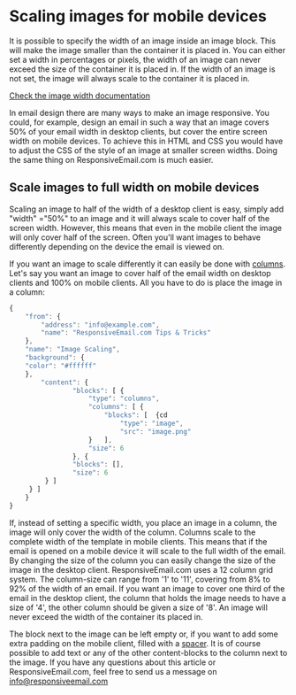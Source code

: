 # Scaling images for mobile devices

It is possible to specify the width of an image inside an image block. This will 
make the image smaller than the container it is placed in. You can either set 
a width in percentages or pixels, the width of an image can never exceed the 
size of the container it is placed in. If the width of an image is not set, 
the image will always scale to the container it is placed in.

[Check the image width documentation](support/json/property-image-width)

In email design there are many ways to make an image responsive. You could, 
for example, design an email in such a way that an image covers 50% of your 
email width in desktop clients, but cover the entire screen width on mobile 
devices. To achieve this in HTML and CSS you would have to adjust the CSS of 
the style of an image at smaller screen widths. Doing the same thing on 
ResponsiveEmail.com is much easier.

## Scale images to full width on mobile devices

Scaling an image to half of the width of a desktop client is easy, simply add 
"width" ="50%" to an image and it will always scale to cover half of the screen 
width. However, this means that even in the mobile client the image will only 
cover half of the screen. Often you'll want images to behave differently 
depending on the device the email is viewed on. 

If you want an image to scale differently it can easily be done with [columns](support/json/property-columns). 
Let's say you want an image to cover half of the email width on desktop clients 
and 100% on mobile clients. All you have to do is place the image in a column:

```javascript
{
    "from": {
        "address": "info@example.com",
        "name": "ResponsiveEmail.com Tips & Tricks"
    },
    "name": "Image Scaling",
    "background": {
    "color": "#ffffff"
    },
        "content": {
                "blocks": [ {
                    "type": "columns",
                    "columns": [ {
                        "blocks": [  {cd
                            "type": "image",
                            "src": "image.png"
                    }   ],
                    "size": 6
                }, {
                "blocks": [],
                "size": 6
         } ]
     } ]
    }
}
```
 
If, instead of setting a specific width, you place an image in a column, 
the image will only cover the width of the column. Columns scale to the complete 
width of the template in mobile clients. This means that if the email is opened 
on a mobile device it will scale to the full width of the email. By changing 
the size of the column you can easily change the size of the image in the desktop 
client. ResponsiveEmail.com uses a 12 column grid system. The column-size can 
range from '1' to '11', covering from 8% to 92% of the width of an email. If you 
want an image to cover one third of the email in the desktop client, the column 
that holds the image needs to have a size of '4', the other column should be 
given a size of '8'. An image will never exceed the width of the container 
its placed in. 

The block next to the image can be left empty or, if you want to add some extra 
padding on the mobile client, filled with a [spacer](/support/json/block-spacer "spacer documentation"). 
It is of course possible to add text or any of the other content-blocks to 
the column next to the image. If you have any questions about this article or 
ResponsiveEmail.com, feel free to send us a message on [info@responsiveemail.com](mailto:info@responsiveemail.com "send us an email!")
